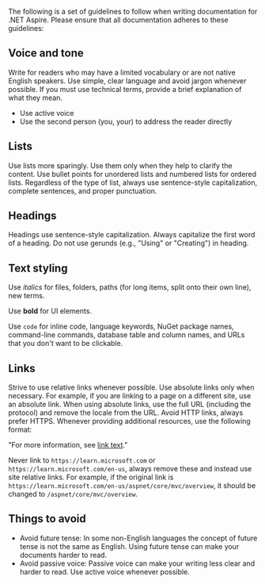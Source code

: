 The following is a set of guidelines to follow when writing documentation for .NET Aspire. Please ensure that all documentation adheres to these guidelines:

## Voice and tone

Write for readers who may have a limited vocabulary or are not native English speakers. Use simple, clear language and avoid jargon whenever possible. If you must use technical terms, provide a brief explanation of what they mean.

- Use active voice
- Use the second person (you, your) to address the reader directly

## Lists

Use lists more sparingly. Use them only when they help to clarify the content. Use bullet points for unordered lists and numbered lists for ordered lists. Regardless of the type of list, always use sentence-style capitalization, complete sentences, and proper punctuation.

## Headings

Headings use sentence-style capitalization. Always capitalize the first word of a heading. Do not use gerunds (e.g., "Using" or "Creating") in heading.

## Text styling

Use _italics_ for files, folders, paths (for long items, split onto their own line), new terms.

Use **bold** for UI elements.

Use `code` for inline code, language keywords, NuGet package names, command-line commands, database table and column names, and URLs that you don't want to be clickable.

## Links

Strive to use relative links whenever possible. Use absolute links only when necessary. For example, if you are linking to a page on a different site, use an absolute link. When using absolute links, use the full URL (including the protocol) and remove the locale from the URL. Avoid HTTP links, always prefer HTTPS. Whenever providing additional resources, use the following format:

"For more information, see [link text](../relative/link/to/content.md)."

Never link to `https://learn.microsoft.com` or `https://learn.microsoft.com/en-us`, always remove these and instead use site relative links. For example, if the original link is `https://learn.microsoft.com/en-us/aspnet/core/mvc/overview`, it should be changed to `/aspnet/core/mvc/overview`.

## Things to avoid

- Avoid future tense: In some non-English languages the concept of future tense is not the same as English. Using future tense can make your documents harder to read.
- Avoid passive voice: Passive voice can make your writing less clear and harder to read. Use active voice whenever possible.
